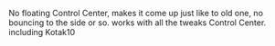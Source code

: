 No floating Control Center, makes it come up just like to old one, no bouncing to the side or so. works with all the tweaks Control Center. including Kotak10
